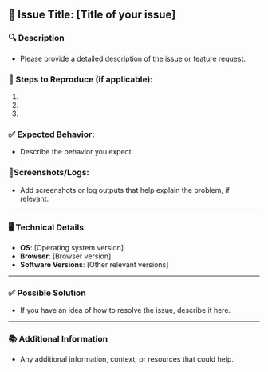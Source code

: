 ##  📝 Issue Title: [Title of your issue]

### 🔍 Description
- Please provide a detailed description of the issue or feature request.

### 🔄 Steps to Reproduce (if applicable):
1. 
2. 
3. 

### ✅ Expected Behavior:
- Describe the behavior you expect.

###  📸Screenshots/Logs:
- Add screenshots or log outputs that help explain the problem, if relevant.

---

### 🖥️ Technical Details
- **OS**: [Operating system version]
- **Browser**: [Browser version]
- **Software Versions**: [Other relevant versions]

---

### ✅ Possible Solution
- If you have an idea of how to resolve the issue, describe it here.

---

### 📚 Additional Information
- Any additional information, context, or resources that could help.